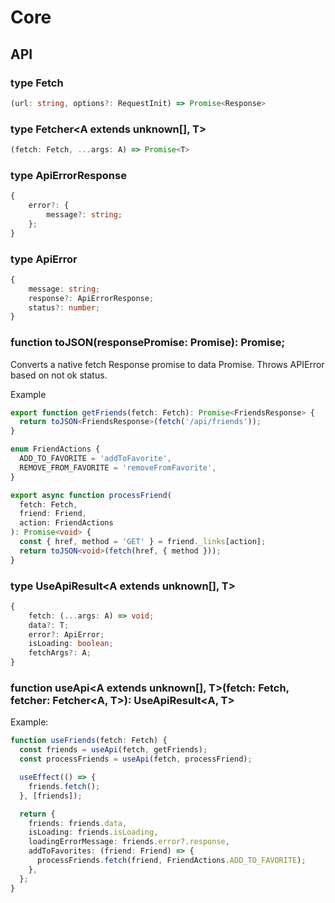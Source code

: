 # Core

## API

### type Fetch

```ts
(url: string, options?: RequestInit) => Promise<Response>
```

### type Fetcher<A extends unknown[], T>

```ts
(fetch: Fetch, ...args: A) => Promise<T>
```

### type ApiErrorResponse

```ts
{
    error?: {
        message?: string;
    };
}
```

### type ApiError

```ts
{
    message: string;
    response?: ApiErrorResponse;
    status?: number;
}
```

### function toJSON<T>(responsePromise: Promise<Response>): Promise<T>;

Converts a native fetch Response promise to data Promise. Throws APIError based on not ok status.

Example

```ts
export function getFriends(fetch: Fetch): Promise<FriendsResponse> {
  return toJSON<FriendsResponse>(fetch('/api/friends'));
}

enum FriendActions {
  ADD_TO_FAVORITE = 'addToFavorite',
  REMOVE_FROM_FAVORITE = 'removeFromFavorite',
}

export async function processFriend(
  fetch: Fetch,
  friend: Friend,
  action: FriendActions
): Promise<void> {
  const { href, method = 'GET' } = friend._links[action];
  return toJSON<void>(fetch(href, { method }));
}
```

### type UseApiResult<A extends unknown[], T>

```ts
{
    fetch: (...args: A) => void;
    data?: T;
    error?: ApiError;
    isLoading: boolean;
    fetchArgs?: A;
}
```

### function useApi<A extends unknown[], T>(fetch: Fetch, fetcher: Fetcher<A, T>): UseApiResult<A, T>

Example:

```ts
function useFriends(fetch: Fetch) {
  const friends = useApi(fetch, getFriends);
  const processFriends = useApi(fetch, processFriend);

  useEffect(() => {
    friends.fetch();
  }, [friends]);

  return {
    friends: friends.data,
    isLoading: friends.isLoading,
    loadingErrorMessage: friends.error?.response,
    addToFavorites: (friend: Friend) => {
      processFriends.fetch(friend, FriendActions.ADD_TO_FAVORITE);
    },
  };
}
```
